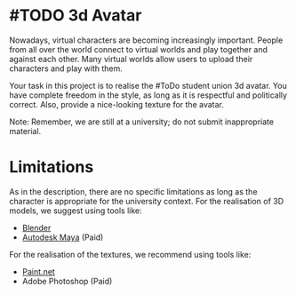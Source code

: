# #TODO 3d Avatar
Nowadays, virtual characters are becoming increasingly important.
People from all over the world connect to virtual worlds and play together and against each other.
Many virtual worlds allow users to upload their characters and play with them.

Your task in this project is to realise the #ToDo student union 3d avatar.
You have complete freedom in the style, as long as it is respectful and politically correct.
Also, provide a nice-looking texture for the avatar.

Note: Remember, we are still at a university; do not submit inappropriate material.

# Limitations
As in the description, there are no specific limitations as long as the character is appropriate for the university context.
For the realisation of 3D models, we suggest using tools like:
- [Blender](https://www.blender.org/)
- [Autodesk Maya](https://www.autodesk.com/products/maya/overview?term=1-YEAR&tab=subscription) (Paid)

For the realisation of the textures, we recommend using tools like:
- [Paint.net](https://getpaint.net/)
- Adobe Photoshop (Paid)

